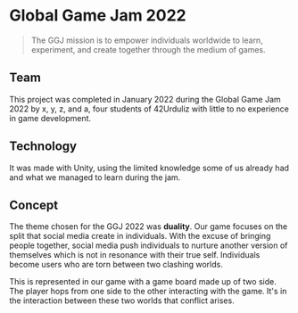 # Global Game Jam 2022

> The GGJ mission is to empower individuals worldwide to learn, experiment, and create together through the medium of games. 

## Team
This project was completed in January 2022 during the Global Game Jam 2022 by x, y, z, and a, four students of 42Urduliz with little to no experience in game development.

## Technology
It was made with Unity, using the limited knowledge some of us already had and what we managed to learn during the jam.


## Concept
The theme chosen for the GGJ 2022 was **duality**.
Our game focuses on the split that social media create in individuals. With the excuse of bringing people together, social media push individuals to nurture another version of themselves which is not in resonance with their true self. Individuals become users who are torn between two clashing worlds. 

This is represented in our game with a game board made up of two side. The player hops from one side to the other interacting with the game. It's in the interaction between these two worlds that conflict arises. 
